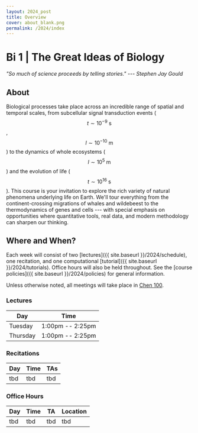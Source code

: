 ```yaml
---
layout: 2024_post
title: Overview
cover: about_blank.png
permalink: /2024/index
---
```

# Bi 1 | The Great Ideas of Biology

_"So much of science proceeds by telling stories." --- Stephen Jay Gould_

## About
Biological processes take place across an incredible range of spatial and temporal scales, from subcellular signal transduction events ($$t \sim 10^{-9} \textrm{ s}$$, $$l \sim 10^{-10} \textrm{ m}$$) to the dynamics of whole ecosystems ($$l \sim 10^{5} \textrm{ m}$$) and the evolution of life ($$t \sim 10^{16} \textrm{ s}$$). This course is your invitation to explore the rich variety of natural phenomena underlying life on Earth. We'll tour everything from the continent-crossing migrations of whales and wildebeest to the thermodynamics of genes and cells --- with special emphasis on opportunities where quantitative tools, real data, and modern methodology can sharpen our thinking.

## Where and When?
Each week will consist of two [lectures]({{ site.baseurl }}/2024/schedule), one recitation, and one computational [tutorial]({{ site.baseurl }}/2024/tutorials). Office hours will also be held throughout. See the [course policies]({{ site.baseurl }}/2024/policies) for general information.

Unless otherwise noted, all meetings will take place in [Chen 100](https://www.caltech.edu/map/campus/tianqiao-and-chrissy-chen-neuroscience-research-building). 

### Lectures

| Day | Time |
| -- | -- |
| Tuesday | 1:00pm -- 2:25pm |
| Thursday | 1:00pm -- 2:25pm |

### Recitations

| Day | Time | TAs |
| -- | -- | -- |
| tbd | tbd | tbd

<!-- | Monday | 9:00am -- 10:00am | Amelia, Sub, Adele |
| Monday | 5:00pm -- 6:00pm | Minakshi, Emma, Jaylen |
| Tuesday | 12:00pm -- 1:00pm | , Chase(?), J(?) |
| Tuesday | 5:00pm -- 6:00pm | Rosalind, Sidd, [...] |
| Tuesday | 6:00pm -- 7:00pm | Konnor, Victor, Suchitra |
| Wednesday | 9:00am -- 10:00am | Doran, Lucas, Sam |
| Wednesday | 5:00pm -- 6:00pm | Gabe, Pranay, [...] | -->



### Office Hours

| Day | Time | TA | Location |
| -- | -- | -- | -- |
| tbd | tbd | tbd | tbd |


<!-- | Monday | 1:00pm -- 2:00pm | Adele | tbd |
| Monday | 3:00pm -- 4:00pm | Victor | tbd |
| Monday | 4:00pm -- 5:00pm | Jaylen | tbd |
| Monday | 5:00pm -- 6:00pm | Patill | tbd |
| Tuesday | 10:00am -- 11:00am | Suchitra | tbd |
| Tuesday | 4:00pm -- 5:00pm | Rosalind | tbd |
| Tuesday | 7:00pm -- 8:00pm | Konnor | tbd |
| Wednesday | 10:00am -- 11:00am | Doran | tbd |
| Wednesday | 1:00pm -- 2:00pm | Minkashi | tbd |
| Wednesday | 2:00pm -- 3:00pm | Sub | tbd |
| Wednesday | 3:00pm -- 4:00pm | Gabe | tbd |
| Wednesday | 4:00pm -- 5:00pm | Emma | tbd |
| Wednesday | 5:00pm -- 6:00pm | Sam | tbd |
| Wednesday | 7:00pm -- 8:00pm | Pranay | tbd |
| Thursday | tbd | tbd | tbd |
| Friday | 2:00pm -- 3:00pm | David | tbd | -->
